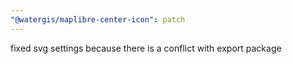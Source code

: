 ```yaml
---
"@watergis/maplibre-center-icon": patch
---
```


fixed svg settings because there is a conflict with export package
